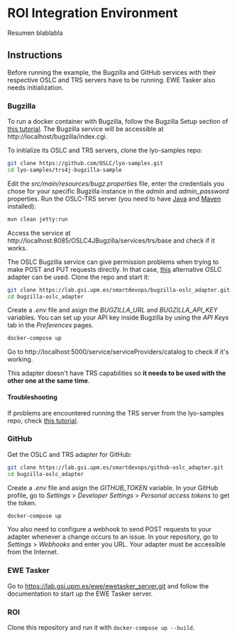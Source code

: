 # ROI Integration Environment

Resumen blablabla

## Instructions

Before running the example, the Bugzilla and GitHub services with their respective OSLC and TRS servers have to be running. EWE Tasker also needs initialization.

### Bugzilla

To run a docker container with Bugzilla, follow the Bugzilla Setup section of [this tutorial](https://oslc.github.io/developing-oslc-applications/integrating_products_with_oslc/running_the_examples). The Bugzilla service will be accessible at http://localhost/bugzilla/index.cgi.

To initialize its OSLC and TRS servers, clone the lyo-samples repo:

```bash
git clone https://github.com/OSLC/lyo-samples.git
cd lyo-samples/trs4j-bugzilla-sample
```

Edit the *src/main/resources/bugz.properties* file, enter the credentials you chose for your specific Bugzilla instance in the *admin* and *admin_password* properties. Run the OSLC-TRS server (you need to have [Java](https://java.com/en/download/help/download_options.html) and [Maven](http://maven.apache.org/install.html) installed):

```bash
mvn clean jetty:run
```

Access the service at http://localhost:8085/OSLC4JBugzilla/services/trs/base and check if it works.

The OSLC Bugzilla service can give permission problems when trying to make POST and PUT requests directly. In that case, [this](https://lab.gsi.upm.es/smartdevops/bugzilla-oslc_adapter) alternative OSLC adapter can be used. Clone the repo and start it:

```bash
git clone https://lab.gsi.upm.es/smartdevops/bugzilla-oslc_adapter.git
cd bugzilla-oslc_adapter
```

Create a *.env* file and asign the *BUGZILLA_URL* and *BUGZILLA_API_KEY* variables. You can set up your API key inside Bugzilla by using the *API Keys* tab in the *Preferences* pages.

```bash
docker-compose up
```

Go to http://localhost:5000/service/serviceProviders/catalog to check if it's working.

This adapter doesn't have TRS capabilities so **it needs to be used with the other one at the same time**. 

#### Troubleshooting

If problems are encountered running the TRS server from the lyo-samples repo, check [this tutorial](http://wiki.eclipse.org/Lyo/BuildTRS4JBugzilla).

### GitHub

Get the OSLC and TRS adapter for GitHub:

```bash
git clone https://lab.gsi.upm.es/smartdevops/github-oslc_adapter.git
cd bugzilla-oslc_adapter
```

Create a *.env* file and asign the *GITHUB_TOKEN* variable. In your GitHub profile, go to *Settings* > *Developer Settings* > *Personal access tokens* to get the token.

```bash
docker-compose up
```

You also need to configure a webhook to send POST requests to your adapter whenever a change occurs to an issue. In your repository, go to *Settings* > *Webhooks* and enter you URL. Your adapter must be accessible from the Internet.

### EWE Tasker

Go to https://lab.gsi.upm.es/ewe/ewetasker_server.git and follow the documentation to start up the EWE Tasker server.

### ROI

Clone this repository and run it with ```docker-compose up --build```.
